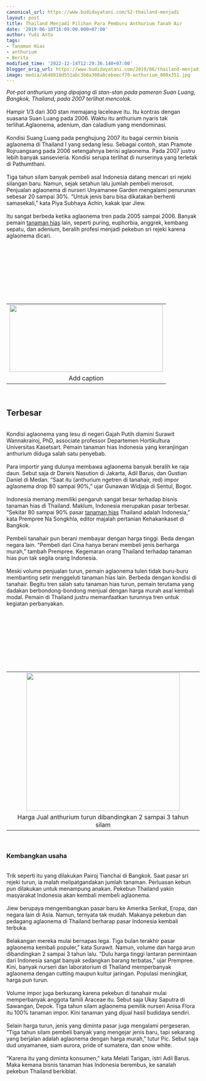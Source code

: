 ```yaml
---
canonical_url: https://www.budidayatani.com/52-thailand-menjadi
layout: post
title: Thailand Menjadi Pilihan Para Pemburu Anthurium Tanah Air
date: '2019-06-10T16:09:00.000+07:00'
author: Yudi Anto
tags:
- Tanaman Hias
- anthurium
- Berita
modified_time: '2022-12-14T12:29:36.140+07:00'
blogger_orig_url: https://www.budidayatani.com/2019/06/thailand-menjadi-pilihan-para-pemburu.html
image: media/a648818d551abc3b0a308a8cebeecf70-anthurium_800x351.jpg
---
```

<i>Pot-pot anthurium yang dipajang di stan-stan pada pameran Suan Luang, Bangkok, Thailand, pada 2007 terlihat mencolok. </i><br/><br/>Hampir 1/3 dari 300 stan memajang laceleave itu. Itu kontras dengan suasana Suan Luang pada 2006. Waktu itu anthurium nyaris tak terlihat.Aglaonema, adenium, dan caladium yang mendominasi.<br/><br/>Kondisi Suang Luang pada penghujung 2007 itu bagai cermin bisnis aglaonema di Thailand I yang sedang lesu. Sebagai contoh, stan Pramote Rojruangsang pada 2006 setengahnya berisi aglaonema. Pada 2007 justru lebih banyak sansevieria. Kondisi serupa terlihat di nurserinya yang terletak di Pathumthani.<br/><br/>Tiga tahun silam banyak pembeli asal Indonesia datang mencari sri rejeki silangan baru. Namun, sejak setahun lalu jumlah pembeli merosot. Penjualan aglaonema di nurseri Unyamanee Garden mengalami penurunan sebesar 20 sampai 30%. “Untuk jenis baru bisa dikatakan berhenti samasekali,” kata Piya Subhaya Achin, kakak ipar Jiew.<br/><br/>Itu sangat berbeda ketika aglaonema tren pada 2005 sampai 2006. Banyak pemain <a style="width: auto !important;" href="https://www.budidayatani.com/hobi/tanaman-hias">tanaman hias</a> lain, seperti puring, euphorbia, anggrek, kembang sepatu, dan adenium, beralih profesi menjadi pekebun sri rejeki karena aglaonema dicari.<br/><table style="margin-left: auto; margin-right: auto; text-align: center;" cellspacing="0" cellpadding="0" align="center"><br/><tbody><br/><tr><br/><td style="text-align: center;"><a style="margin-left: auto; margin-right: auto;" href="https://i1.wp.com/1.bp.blogspot.com/-2JRDPUomrA8/XP4TWmx3X5I/AAAAAAAABzQ/p2vLPRprW_4R1-32fWDzaYnZxiF4lyuCgCLcBGAs/s1600/anthurium_800x351.jpg?ssl=1"><img src="https://i2.wp.com/1.bp.blogspot.com/-2JRDPUomrA8/XP4TWmx3X5I/AAAAAAAABzQ/p2vLPRprW_4R1-32fWDzaYnZxiF4lyuCgCLcBGAs/s400/anthurium_800x351.jpg?resize=400%2C175&amp;ssl=1" width="400" height="175" border="0" data-original-height="351" data-original-width="800" data-recalc-dims="1" /></a></td><br/></tr><br/><tr><br/><td style="text-align: center;">Add caption</td><br/></tr><br/></tbody><br/></table><br/><h2>Terbesar</h2><br/>Kondisi aglaonema yang lesu di negeri Gajah Putih diamini Surawit Wannakrairoj, PhD, associate professor Departemen Hortikultura Universitas Kasetsart. Pemain tanaman hias Indonesia yang keranjingan anthurium diduga salah satu penyebab.<br/><br/>Para importir yang dulunya membawa aglaonema banyak beralih ke raja daun. Sebut saja dr Darwis Nasution di Jakarta, Adil Barus, dan Gustian Daniel di Medan. “Saat itu (anthurium ngetren di tanahair, red) impor aglaonema drop 80 sampai 90%,” ujar Gunawan Widjaja di Sentul, Bogor.<br/><br/>Indonesia memang memiliki pengaruh sangat besar terhadap bisnis tanaman hias di Thailand. Maklum, Indonesia merupakan pasar terbesar. “Sekitar 80 sampai 90% pasar <a style="display: inline !important; width: auto !important;" href="https://www.budidayatani.com/hobi/tanaman-hias">tanaman hias</a> Thailand adalah Indonesia,” kata Prempree Na Songkhla, editor majalah pertanian Kehakankaset di Bangkok.<br/><br/>Pembeli tanahair pun berani membayar dengan harga tinggi. Beda dengan negara lain. “Pembeli dari Cina hanya berani membeli jenis berharga murah,” tambah Prempree. Kegemaran orang Thailand terhadap tanaman hias pun tak segila orang Indonesia.<br/><br/>Meski volume penjualan turun, pemain aglaonema tulen tidak buru-buru membanting setir menggeluti tanaman hias lain. Berbeda dengan kondisi di tanahair. Begitu tren salah satu tanaman hias turun, pemain terutama yang dadakan berbondong-bondong menjual dengan harga murah asal kembali modal. Pemain di Thailand justru memanfaatkan turunnya tren untuk kegiatan perbanyakan.<br/><table style="margin-left: auto; margin-right: auto; text-align: center;" cellspacing="0" cellpadding="0" align="center"><br/><tbody><br/><tr><br/><td style="text-align: center;"><a style="margin-left: auto; margin-right: auto;" href="https://i1.wp.com/1.bp.blogspot.com/-EW4L0axqbWI/XP4Tr0KFYbI/AAAAAAAABzY/5-y9ZgWMgCcAOyDkulFnYbjia2EPOZcEgCLcBGAs/s1600/anthurium_665x600.jpg?ssl=1"><img src="https://i2.wp.com/1.bp.blogspot.com/-EW4L0axqbWI/XP4Tr0KFYbI/AAAAAAAABzY/5-y9ZgWMgCcAOyDkulFnYbjia2EPOZcEgCLcBGAs/s400/anthurium_665x600.jpg?resize=400%2C360&amp;ssl=1" width="400" height="360" border="0" data-original-height="600" data-original-width="665" data-recalc-dims="1" /></a></td><br/></tr><br/><tr><br/><td style="text-align: center;">Harga Jual anthurium turun dibandingkan 2 sampai 3 tahun silam</td><br/></tr><br/></tbody><br/></table><br/><h3>Kembangkan usaha</h3><br/>Trik seperti itu yang dilakukan Pairoj Tianchai di Bangkok. Saat pasar sri rejeki turun, ia malah melipatgandakan jumlah tanaman. Perluasan kebun pun dilakukan untuk menampung anakan. Pekebun Thailand yakin masyarakat Indonesia akan kembali membeli aglaonema.<br/><br/>Jiew berupaya mengembangkan pasar baru ke Amerika Serikat, Eropa, dan negara lain di Asia. Namun, ternyata tak mudah. Makanya pekebun dan pedagang aglaonema di Thailand berharap pasar Indonesia kembali terbuka.<br/><br/>Belakangan mereka mulai bernapas lega. Tiga bulan terakhir pasar aglaonema kembali populer,” kata Surawit. Namun, volume dan harga arun dibandingkan 2 sampai 3 tahun lalu. “Dulu harga tinggi lantaran permintaan dari Indonesia sangat banyak sedangkan barang terbatas,” ujar Prempree. Kini, banyak nurseri dan laboratorium di Thailand memperbanyak aglaonema dengan cutting maupun kultur jaringan. Populasi meningkat, harga pun turun.<br/><br/>Volume impor juga berkurang karena pekebun di tanahair mulai memperbanyak anggota famili Araceae itu. Sebut saja Ukay Saputra di Sawangan, Depok. Tiga tahun silam aglaonema pemilik nurseri Anisa Flora itu 100% tanaman impor. Kini tanaman yang dijual hasil budidaya sendiri.<br/><br/>Selain harga turun, jenis yang diminta pasar juga mengalami pergeseran. “Tiga tahun silam pembeli banyak yang mengejar jenis baru, tapi sekarang yang berjalan adalah aglaonema dengan harga murah,” tutur Pic. Sebut saja dud unyamanee, siam aurora, pride of sumatera, dan snow white.<br/><br/>“Karena itu yang diminta konsumen,” kata Melati Tarigan, istri Adil Barus. Maka kemana bisnis tanaman hias Indonesia berembus, ke sanalah pekebun Thailand berkiblat.